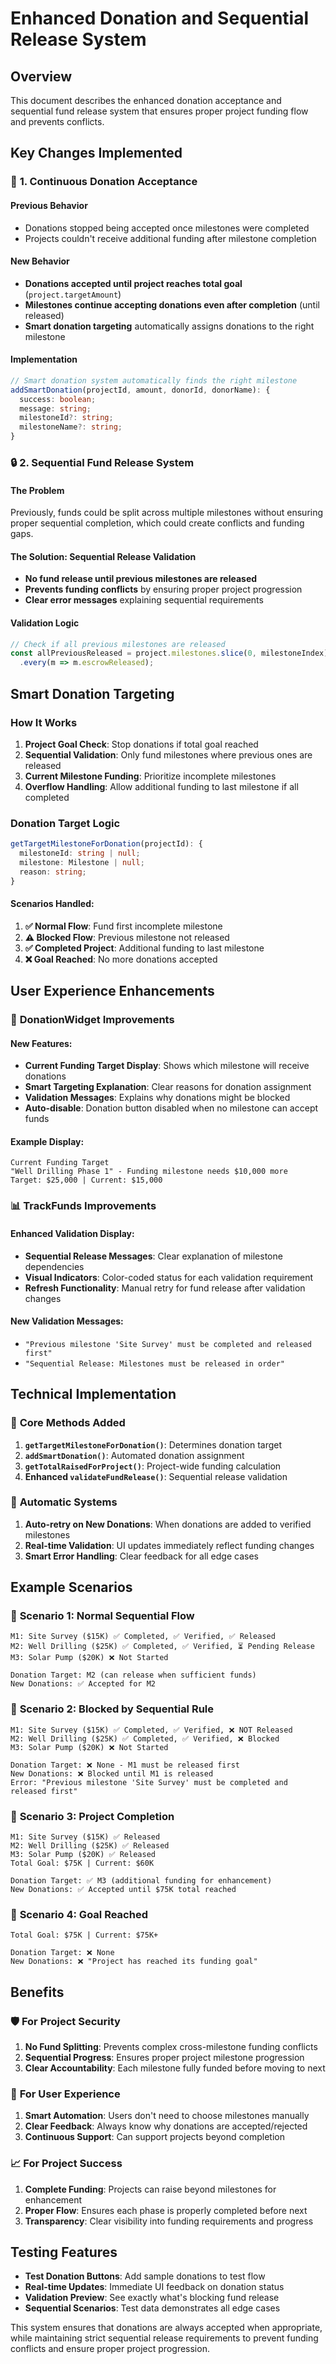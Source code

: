 # Enhanced Donation and Sequential Release System

## Overview
This document describes the enhanced donation acceptance and sequential fund release system that ensures proper project funding flow and prevents conflicts.

## Key Changes Implemented

### 🎯 **1. Continuous Donation Acceptance**

#### Previous Behavior
- Donations stopped being accepted once milestones were completed
- Projects couldn't receive additional funding after milestone completion

#### New Behavior
- **Donations accepted until project reaches total goal** (`project.targetAmount`)
- **Milestones continue accepting donations even after completion** (until released)
- **Smart donation targeting** automatically assigns donations to the right milestone

#### Implementation
```typescript
// Smart donation system automatically finds the right milestone
addSmartDonation(projectId, amount, donorId, donorName): {
  success: boolean;
  message: string;
  milestoneId?: string;
  milestoneName?: string;
}
```

### 🔒 **2. Sequential Fund Release System**

#### The Problem
Previously, funds could be split across multiple milestones without ensuring proper sequential completion, which could create conflicts and funding gaps.

#### The Solution: Sequential Release Validation
- **No fund release until previous milestones are released**
- **Prevents funding conflicts** by ensuring proper project progression
- **Clear error messages** explaining sequential requirements

#### Validation Logic
```typescript
// Check if all previous milestones are released
const allPreviousReleased = project.milestones.slice(0, milestoneIndex)
  .every(m => m.escrowReleased);
```

## Smart Donation Targeting

### How It Works
1. **Project Goal Check**: Stop donations if total goal reached
2. **Sequential Validation**: Only fund milestones where previous ones are released
3. **Current Milestone Funding**: Prioritize incomplete milestones
4. **Overflow Handling**: Allow additional funding to last milestone if all completed

### Donation Target Logic
```typescript
getTargetMilestoneForDonation(projectId): {
  milestoneId: string | null;
  milestone: Milestone | null;
  reason: string;
}
```

#### Scenarios Handled:
1. **✅ Normal Flow**: Fund first incomplete milestone
2. **⚠️ Blocked Flow**: Previous milestone not released
3. **✅ Completed Project**: Additional funding to last milestone
4. **❌ Goal Reached**: No more donations accepted

## User Experience Enhancements

### 🎨 **DonationWidget Improvements**

#### New Features:
- **Current Funding Target Display**: Shows which milestone will receive donations
- **Smart Targeting Explanation**: Clear reasons for donation assignment
- **Validation Messages**: Explains why donations might be blocked
- **Auto-disable**: Donation button disabled when no milestone can accept funds

#### Example Display:
```
Current Funding Target
"Well Drilling Phase 1" - Funding milestone needs $10,000 more
Target: $25,000 | Current: $15,000
```

### 📊 **TrackFunds Improvements**

#### Enhanced Validation Display:
- **Sequential Release Messages**: Clear explanation of milestone dependencies
- **Visual Indicators**: Color-coded status for each validation requirement
- **Refresh Functionality**: Manual retry for fund release after validation changes

#### New Validation Messages:
- `"Previous milestone 'Site Survey' must be completed and released first"`
- `"Sequential Release: Milestones must be released in order"`

## Technical Implementation

### 🔧 **Core Methods Added**

1. **`getTargetMilestoneForDonation()`**: Determines donation target
2. **`addSmartDonation()`**: Automated donation assignment
3. **`getTotalRaisedForProject()`**: Project-wide funding calculation
4. **Enhanced `validateFundRelease()`**: Sequential release validation

### 🔄 **Automatic Systems**

1. **Auto-retry on New Donations**: When donations are added to verified milestones
2. **Real-time Validation**: UI updates immediately reflect funding changes
3. **Smart Error Handling**: Clear feedback for all edge cases

## Example Scenarios

### 📝 **Scenario 1: Normal Sequential Flow**
```
M1: Site Survey ($15K) ✅ Completed, ✅ Verified, ✅ Released
M2: Well Drilling ($25K) ✅ Completed, ✅ Verified, ⏳ Pending Release
M3: Solar Pump ($20K) ❌ Not Started

Donation Target: M2 (can release when sufficient funds)
New Donations: ✅ Accepted for M2
```

### 📝 **Scenario 2: Blocked by Sequential Rule**
```
M1: Site Survey ($15K) ✅ Completed, ✅ Verified, ❌ NOT Released
M2: Well Drilling ($25K) ✅ Completed, ✅ Verified, ❌ Blocked
M3: Solar Pump ($20K) ❌ Not Started

Donation Target: ❌ None - M1 must be released first
New Donations: ❌ Blocked until M1 is released
Error: "Previous milestone 'Site Survey' must be completed and released first"
```

### 📝 **Scenario 3: Project Completion**
```
M1: Site Survey ($15K) ✅ Released
M2: Well Drilling ($25K) ✅ Released  
M3: Solar Pump ($20K) ✅ Released
Total Goal: $75K | Current: $60K

Donation Target: ✅ M3 (additional funding for enhancement)
New Donations: ✅ Accepted until $75K total reached
```

### 📝 **Scenario 4: Goal Reached**
```
Total Goal: $75K | Current: $75K+

Donation Target: ❌ None
New Donations: ❌ "Project has reached its funding goal"
```

## Benefits

### 🛡️ **For Project Security**
1. **No Fund Splitting**: Prevents complex cross-milestone funding conflicts
2. **Sequential Progress**: Ensures proper project milestone progression
3. **Clear Accountability**: Each milestone fully funded before moving to next

### 👥 **For User Experience**
1. **Smart Automation**: Users don't need to choose milestones manually
2. **Clear Feedback**: Always know why donations are accepted/rejected
3. **Continuous Support**: Can support projects beyond completion

### 📈 **For Project Success**
1. **Complete Funding**: Projects can raise beyond milestones for enhancement
2. **Proper Flow**: Ensures each phase is properly completed before next
3. **Transparency**: Clear visibility into funding requirements and progress

## Testing Features

- **Test Donation Buttons**: Add sample donations to test flow
- **Real-time Updates**: Immediate UI feedback on donation status
- **Validation Preview**: See exactly what's blocking fund release
- **Sequential Scenarios**: Test data demonstrates all edge cases

This system ensures that donations are always accepted when appropriate, while maintaining strict sequential release requirements to prevent funding conflicts and ensure proper project progression.

